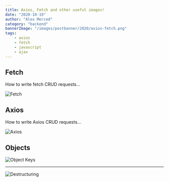 ```yaml
---
title: Axios, Fetch and other useful images!
date: "2020-10-19"
author: "Alex Merced"
category: "backend"
bannerImage: "/images/postbanner/2020/axios-fetch.png"
tags:
    - axios
    - fetch
    - javascript
    - ajax
---
```


## Fetch

How to write fetch CRUD requests...

![Fetch](https://i.imgur.com/VVPi2wT.png)

## Axios

How to write Axios CRUD requests...

![Axios](https://i.imgur.com/DMM38CZ.png)

## Objects

![Object Keys](https://i.imgur.com/eY1WXE7.png)

---

![Destructuring](https://i.imgur.com/1Gu8lkx.png)
